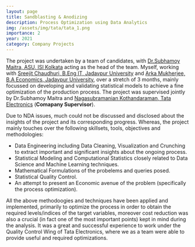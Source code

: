 ```yaml
---
layout: page
title: Sandblasting & Anodizing
description: Process Optimization using Data Analytics
img: /assets/img/tata/tata_1.png
importance: 2
year: 2021
category: Company Projects
---
```


The project was undertaken by a team of candidates, with [Dr.Subhamoy Maitra, ASU, ISI Kolkata](https://www.isical.ac.in/~subho/) acting as the head of the team. Myself, working with [Sreejit Chaudhuri, B.Eng IT, Jadavpur University]() and [Arka Mukherjee, B.A Economics, Jadavpur University](), over a stretch of 3 months, mainly focussed on developing and validating statistical models to achieve a fine optimization of the production process. The project was supervised jointly by Dr.Subhamoy Maitra and [Nagasubramanian Kothandaraman, Tata Electronics]() (**Comapany Supervisor**). 

Due to NDA issues, much could not be discussed and disclosed about the insights of the project and its corresponding progress. Whereas, the project mainly touches over the following skillsets, tools, objectives and methodologies:

* Data Engineering including Data Cleaning, Visualization and Crunching to extract important and significant insights about the ongoing process.
* Statistical Modeling and Computational Statistics closely related to Data Science and Machine Learning techniques.  
* Mathematical Formulations of the probelems and queries posed.
* Statistical Quality Control.
* An attempt to present an Economic avenue of the problem (specifically the process optimization).  

All the above methodoogies and techniques have been applied and implemented, primarily to optimize the process in order to obtain the required levels/indices of the target variables, moreover cost reduction was also a crucial (in fact one of the most important points) kept in mind during the analysis. It was a great and successful experience to work under the Quality Control Wing of Tata Electronics, where we as a team were able to provide useful and required optimizations.
